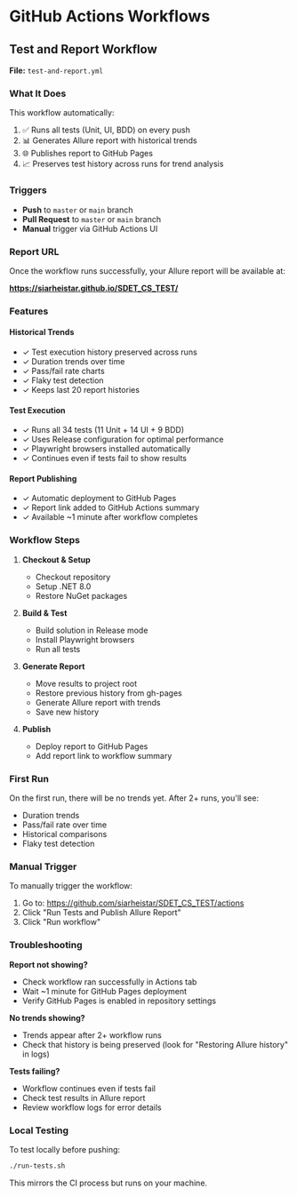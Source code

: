 # GitHub Actions Workflows

## Test and Report Workflow

**File:** `test-and-report.yml`

### What It Does

This workflow automatically:
1. ✅ Runs all tests (Unit, UI, BDD) on every push
2. 📊 Generates Allure report with historical trends
3. 🌐 Publishes report to GitHub Pages
4. 📈 Preserves test history across runs for trend analysis

### Triggers

- **Push** to `master` or `main` branch
- **Pull Request** to `master` or `main` branch
- **Manual** trigger via GitHub Actions UI

### Report URL

Once the workflow runs successfully, your Allure report will be available at:

**https://siarheistar.github.io/SDET_CS_TEST/**

### Features

#### Historical Trends
- ✓ Test execution history preserved across runs
- ✓ Duration trends over time
- ✓ Pass/fail rate charts
- ✓ Flaky test detection
- ✓ Keeps last 20 report histories

#### Test Execution
- ✓ Runs all 34 tests (11 Unit + 14 UI + 9 BDD)
- ✓ Uses Release configuration for optimal performance
- ✓ Playwright browsers installed automatically
- ✓ Continues even if tests fail to show results

#### Report Publishing
- ✓ Automatic deployment to GitHub Pages
- ✓ Report link added to GitHub Actions summary
- ✓ Available ~1 minute after workflow completes

### Workflow Steps

1. **Checkout & Setup**
   - Checkout repository
   - Setup .NET 8.0
   - Restore NuGet packages

2. **Build & Test**
   - Build solution in Release mode
   - Install Playwright browsers
   - Run all tests

3. **Generate Report**
   - Move results to project root
   - Restore previous history from gh-pages
   - Generate Allure report with trends
   - Save new history

4. **Publish**
   - Deploy report to GitHub Pages
   - Add report link to workflow summary

### First Run

On the first run, there will be no trends yet. After 2+ runs, you'll see:
- Duration trends
- Pass/fail rate over time
- Historical comparisons
- Flaky test detection

### Manual Trigger

To manually trigger the workflow:
1. Go to: https://github.com/siarheistar/SDET_CS_TEST/actions
2. Click "Run Tests and Publish Allure Report"
3. Click "Run workflow"

### Troubleshooting

**Report not showing?**
- Check workflow ran successfully in Actions tab
- Wait ~1 minute for GitHub Pages deployment
- Verify GitHub Pages is enabled in repository settings

**No trends showing?**
- Trends appear after 2+ workflow runs
- Check that history is being preserved (look for "Restoring Allure history" in logs)

**Tests failing?**
- Workflow continues even if tests fail
- Check test results in Allure report
- Review workflow logs for error details

### Local Testing

To test locally before pushing:
```bash
./run-tests.sh
```

This mirrors the CI process but runs on your machine.
